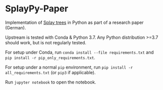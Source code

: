 # SplayPy-Paper

Implementation of [Splay trees](https://www.cs.cmu.edu/~sleator/papers/self-adjusting.pdf "Sleator, Tarjan: Self-Adjusting Binary Search Trees") in Python as part of a research paper (German).

Upstream is tested with Conda & Python 3.7. Any Python distribution >=3.7 should work, but is not regularly tested.

For setup under Conda, run `conda install --file requirements.txt` and `pip install -r pip_only_requirements.txt`.

For setup under a normal `pip` environment, run `pip install -r all_requirements.txt` (or `pip3` if applicable).

Run `jupyter notebook` to open the notebook.
